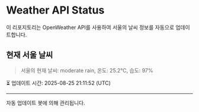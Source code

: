 
# Weather API Status

이 리포지토리는 OpenWeather API를 사용하여 서울의 날씨 정보를 자동으로 업데이트합니다.

## 현재 서울 날씨
> 서울의 현재 날씨: moderate rain, 온도: 25.2°C, 습도: 97%

⏳ 업데이트 시간: 2025-08-25 21:11:52 (UTC)

---
자동 업데이트 봇에 의해 관리됩니다.
